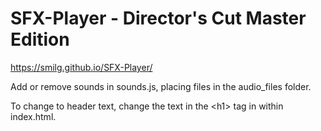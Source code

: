 # SFX-Player - Director's Cut Master Edition
https://smilg.github.io/SFX-Player/

Add or remove sounds in sounds.js, placing files in the audio_files folder.

To change to header text, change the text in the <h1\> tag in within index.html.
